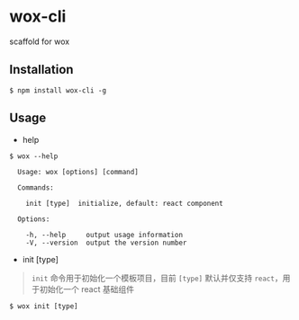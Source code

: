 # wox-cli

scaffold for wox

## Installation

```
$ npm install wox-cli -g
```

## Usage

* help

```
$ wox --help

  Usage: wox [options] [command]

  Commands:

    init [type]  initialize, default: react component

  Options:

    -h, --help     output usage information
    -V, --version  output the version number
```

* init [type]

> `init` 命令用于初始化一个模板项目，目前 `[type]` 默认并仅支持 `react`，用于初始化一个 react 基础组件

```
$ wox init [type]
```
